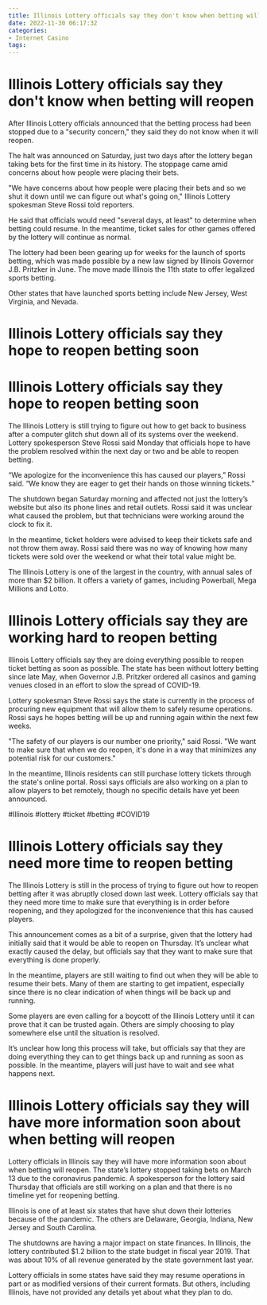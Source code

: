 ```yaml
---
title: Illinois Lottery officials say they don't know when betting will reopen
date: 2022-11-30 06:17:32
categories:
- Internet Casino
tags:
---
```



#  Illinois Lottery officials say they don't know when betting will reopen

After Illinois Lottery officials announced that the betting process had been stopped due to a "security concern," they said they do not know when it will reopen.

The halt was announced on Saturday, just two days after the lottery began taking bets for the first time in its history. The stoppage came amid concerns about how people were placing their bets.

"We have concerns about how people were placing their bets and so we shut it down until we can figure out what's going on," Illinois Lottery spokesman Steve Rossi told reporters.

He said that officials would need "several days, at least" to determine when betting could resume. In the meantime, ticket sales for other games offered by the lottery will continue as normal.

The lottery had been been gearing up for weeks for the launch of sports betting, which was made possible by a new law signed by Illinois Governor J.B. Pritzker in June. The move made Illinois the 11th state to offer legalized sports betting.

Other states that have launched sports betting include New Jersey, West Virginia, and Nevada.

#  Illinois Lottery officials say they hope to reopen betting soon

# Illinois Lottery officials say they hope to reopen betting soon

The Illinois Lottery is still trying to figure out how to get back to business after a computer glitch shut down all of its systems over the weekend. Lottery spokesperson Steve Rossi said Monday that officials hope to have the problem resolved within the next day or two and be able to reopen betting.

“We apologize for the inconvenience this has caused our players,” Rossi said. “We know they are eager to get their hands on those winning tickets.”

The shutdown began Saturday morning and affected not just the lottery’s website but also its phone lines and retail outlets. Rossi said it was unclear what caused the problem, but that technicians were working around the clock to fix it.

In the meantime, ticket holders were advised to keep their tickets safe and not throw them away. Rossi said there was no way of knowing how many tickets were sold over the weekend or what their total value might be.

The Illinois Lottery is one of the largest in the country, with annual sales of more than $2 billion. It offers a variety of games, including Powerball, Mega Millions and Lotto.

#  Illinois Lottery officials say they are working hard to reopen betting

Illinois Lottery officials say they are doing everything possible to reopen ticket betting as soon as possible. The state has been without lottery betting since late May, when Governor J.B. Pritzker ordered all casinos and gaming venues closed in an effort to slow the spread of COVID-19.

Lottery spokesman Steve Rossi says the state is currently in the process of procuring new equipment that will allow them to safely resume operations. Rossi says he hopes betting will be up and running again within the next few weeks.

"The safety of our players is our number one priority," said Rossi. "We want to make sure that when we do reopen, it's done in a way that minimizes any potential risk for our customers."

In the meantime, Illinois residents can still purchase lottery tickets through the state's online portal. Rossi says officials are also working on a plan to allow players to bet remotely, though no specific details have yet been announced.

#Illinois #lottery #ticket #betting #COVID19

#  Illinois Lottery officials say they need more time to reopen betting

The Illinois Lottery is still in the process of trying to figure out how to reopen betting after it was abruptly closed down last week. Lottery officials say that they need more time to make sure that everything is in order before reopening, and they apologized for the inconvenience that this has caused players.

This announcement comes as a bit of a surprise, given that the lottery had initially said that it would be able to reopen on Thursday. It’s unclear what exactly caused the delay, but officials say that they want to make sure that everything is done properly.

In the meantime, players are still waiting to find out when they will be able to resume their bets. Many of them are starting to get impatient, especially since there is no clear indication of when things will be back up and running.

Some players are even calling for a boycott of the Illinois Lottery until it can prove that it can be trusted again. Others are simply choosing to play somewhere else until the situation is resolved.

It’s unclear how long this process will take, but officials say that they are doing everything they can to get things back up and running as soon as possible. In the meantime, players will just have to wait and see what happens next.

#  Illinois Lottery officials say they will have more information soon about when betting will reopen

Lottery officials in Illinois say they will have more information soon about when betting will reopen. The state’s lottery stopped taking bets on March 13 due to the coronavirus pandemic. A spokesperson for the lottery said Thursday that officials are still working on a plan and that there is no timeline yet for reopening betting.

Illinois is one of at least six states that have shut down their lotteries because of the pandemic. The others are Delaware, Georgia, Indiana, New Jersey and South Carolina.

The shutdowns are having a major impact on state finances. In Illinois, the lottery contributed $1.2 billion to the state budget in fiscal year 2019. That was about 10% of all revenue generated by the state government last year.

Lottery officials in some states have said they may resume operations in part or as modified versions of their current formats. But others, including Illinois, have not provided any details yet about what they plan to do.